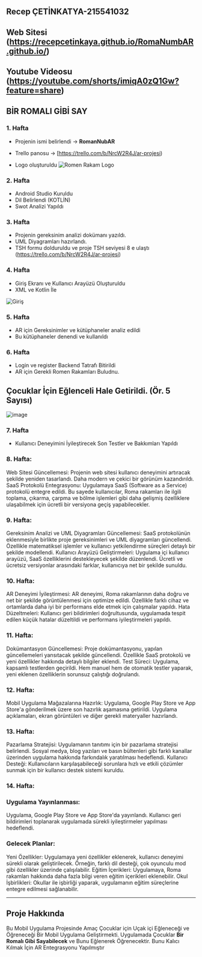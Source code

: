 

**Recep ÇETİNKATYA-215541032**
---
Web  Sitesi (https://recepcetinkaya.github.io/RomaNumbAR.github.io/)
---
**Youtube Videosu**  (https://youtube.com/shorts/imiqA0zQ1Gw?feature=share)
---

## BİR ROMALI GİBİ SAY

### 1. Hafta
- Projenin ismi belirlendi -> **RomanNubAR**  
  
- Trello panosu -> [https://trello.com/b/NrcW2R4J/ar-projesi)
- Logo oluşturuldu  ![Romen Rakam Logo](https://github.com/user-attachments/assets/9b9dd35b-747f-4809-8b7f-c77acb7fe48e)

  

### 2. Hafta
- Android Studio Kuruldu
- Dil Belirlendi (KOTLİN)
- Swot Analizi Yapıldı

### 3. Hafta
- Projenin gereksinim analizi dokümanı yazıldı.  
- UML Diyagramları hazırlandı.  
- TSH formu dolduruldu ve proje TSH seviyesi 8 e ulaştı
  (https://trello.com/b/NrcW2R4J/ar-projesi)
  
### 4. Hafta
- Giriş Ekranı ve Kullanıcı Arayüzü Oluşturuldu
- XML ve Kotlin İle

![Giriş](https://github.com/user-attachments/assets/cf775e37-2e0a-410f-81fc-76ff9eec8d9d)


### 5. Hafta
- AR için Gereksinimler ve kütüphaneler analiz edildi
- Bu kütüphaneler denendi ve kullanıldı

### 6. Hafta  
  - Login ve register Backend Tatrafı Bitirildi
  - AR için Gerekli Romen Rakamları Buludnu.
   
## Çocuklar İçin Eğlenceli Hale Getirildi. (Ör. 5 Sayısı) 
![image](https://github.com/user-attachments/assets/a4b416e9-39c2-42ea-8686-c8786ca4ec77)

### 7. Hafta
- Kullanıcı Deneyimini İyileştirecek Son Testler ve Bakkımları Yapıldı
 ### 8. Hafta:

Web Sitesi Güncellemesi: Projenin web sitesi kullanıcı deneyimini artıracak şekilde yeniden tasarlandı. Daha modern ve çekici bir görünüm kazandırıldı.
SaaS Protokolü Entegrasyonu: Uygulamaya SaaS (Software as a Service) protokolü entegre edildi. Bu sayede kullanıcılar, Roma rakamları ile ilgili toplama, çıkarma, çarpma ve bölme işlemleri gibi daha gelişmiş özelliklere ulaşabilmek için ücretli bir versiyona geçiş yapabilecekler.
### 9. Hafta:

Gereksinim Analizi ve UML Diyagramları Güncellemesi: SaaS protokolünün eklenmesiyle birlikte proje gereksinimleri ve UML diyagramları güncellendi. Özellikle matematiksel işlemler ve kullanıcı yetkilendirme süreçleri detaylı bir şekilde modellendi.
Kullanıcı Arayüzü Geliştirmeleri: Uygulama içi kullanıcı arayüzü, SaaS özelliklerini destekleyecek şekilde düzenlendi. Ücretli ve ücretsiz versiyonlar arasındaki farklar, kullanıcıya net bir şekilde sunuldu.
### 10. Hafta:

AR Deneyimi İyileştirmesi: AR deneyimi, Roma rakamlarının daha doğru ve net bir şekilde görüntülenmesi için optimize edildi. Özellikle farklı cihaz ve ortamlarda daha iyi bir performans elde etmek için çalışmalar yapıldı.
Hata Düzeltmeleri: Kullanıcı geri bildirimleri doğrultusunda, uygulamada tespit edilen küçük hatalar düzeltildi ve performans iyileştirmeleri yapıldı.
### 11. Hafta:

Dokümantasyon Güncellemesi: Proje dokümantasyonu, yapılan güncellemeleri yansıtacak şekilde güncellendi. Özellikle SaaS protokolü ve yeni özellikler hakkında detaylı bilgiler eklendi.
Test Süreci: Uygulama, kapsamlı testlerden geçirildi. Hem manuel hem de otomatik testler yaparak, yeni eklenen özelliklerin sorunsuz çalıştığı doğrulandı.
### 12. Hafta:

Mobil Uygulama Mağazalarına Hazırlık: Uygulama, Google Play Store ve App Store'a gönderilmek üzere son hazırlık aşamasına getirildi. Uygulama açıklamaları, ekran görüntüleri ve diğer gerekli materyaller hazırlandı.
### 13. Hafta:

Pazarlama Stratejisi: Uygulamanın tanıtımı için bir pazarlama stratejisi belirlendi. Sosyal medya, blog yazıları ve basın bültenleri gibi farklı kanallar üzerinden uygulama hakkında farkındalık yaratılması hedeflendi.
Kullanıcı Desteği: Kullanıcıların karşılaşabileceği sorunlara hızlı ve etkili çözümler sunmak için bir kullanıcı destek sistemi kuruldu.
### 14. Hafta:

### Uygulama Yayınlanması: 
Uygulama, Google Play Store ve App Store'da yayınlandı. Kullanıcı geri bildirimleri toplanarak uygulamada sürekli iyileştirmeler yapılması hedeflendi.

### Gelecek Planlar:
Yeni Özellikler: Uygulamaya yeni özellikler eklenerek, kullanıcı deneyimi sürekli olarak geliştirilecek. Örneğin, farklı dil desteği, çok oyunculu mod gibi özellikler üzerinde çalışılabilir.
Eğitim İçerikleri: Uygulamaya, Roma rakamları hakkında daha fazla bilgi veren eğitim içerikleri eklenebilir.
Okul İşbirlikleri: Okullar ile işbirliği yaparak, uygulamanın eğitim süreçlerine entegre edilmesi sağlanabilir.

---

## Proje Hakkında
 Bu Mobil Uygulama Projesinde Amaç Çocuklar için Uçak içi Eğleneceği ve Öğreneceği Bir Mobil Uygulama Geliştirmekti. 
 Uygulamada Çocuklar **Bir Romalı Gibi Sayabilecek** ve Bunu Eğlenerek Öğrenecektir. Bunu Kalıcı Kılmak İçin AR Entegrasyonu Yapılmıştır
